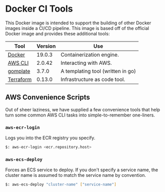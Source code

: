 # Docker CI Tools

This Docker image is intended to support the building of other Docker images inside a
CI/CD pipeline.  This image is based off of the official Docker image and provides
these additional tools:

| Tool            | Version | Use                                       |
|-----------------|---------|-------------------------------------------|
| [Docker][4]     | 19.0.3  | Containerization engine.                  |
| [AWS CLI][1]    | 2.0.42  | Interacting with AWS.                     |
| [gomplate][2]   | 3.7.0   | A templating tool (written in go)         |
| [Terraform][3]  | 0.13.0  | Infrastructure as code tool.              |


## AWS Convenience Scripts
Out of sheer laziness, we have supplied a few convenience tools that help turn some common AWS CLI tasks into simple-to-remember one-liners.

### `aws-ecr-login`
Logs you into the ECR registry you specify.

```bash
$: aws-ecr-login <ecr.repository.host>
```

### `aws-ecs-deploy`
Forces an ECS service to deploy.  If you don't specify a service name, the cluster name is assumed to match the service name by convention.

```bash
$: aws-ecs-deploy "cluster-name" ["service-name"]
```

[1]:https://awscli.amazonaws.com/v2/documentation/api/latest/index.html
[2]:https://docs.gomplate.ca
[3]:https://www.terraform.io
[4]:https://www.docker.com/get-started